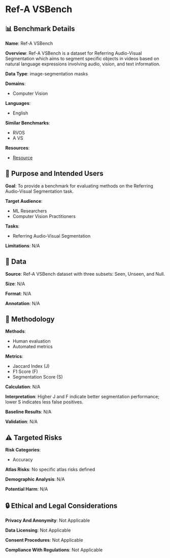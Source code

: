 # Ref-A VSBench

## 📊 Benchmark Details

**Name**: Ref-A VSBench

**Overview**: Ref-A VSBench is a dataset for Referring Audio-Visual Segmentation which aims to segment specific objects in videos based on natural language expressions involving audio, vision, and text information.

**Data Type**: image-segmentation masks

**Domains**:
- Computer Vision

**Languages**:
- English

**Similar Benchmarks**:
- RVOS
- A VS

**Resources**:
- [Resource](https://arxiv.org/abs/2509.17537)

## 🎯 Purpose and Intended Users

**Goal**: To provide a benchmark for evaluating methods on the Referring Audio-Visual Segmentation task.

**Target Audience**:
- ML Researchers
- Computer Vision Practitioners

**Tasks**:
- Referring Audio-Visual Segmentation

**Limitations**: N/A

## 💾 Data

**Source**: Ref-A VSBench dataset with three subsets: Seen, Unseen, and Null.

**Size**: N/A

**Format**: N/A

**Annotation**: N/A

## 🔬 Methodology

**Methods**:
- Human evaluation
- Automated metrics

**Metrics**:
- Jaccard Index (J)
- F1 Score (F)
- Segmentation Score (S)

**Calculation**: N/A

**Interpretation**: Higher J and F indicate better segmentation performance; lower S indicates less false positives.

**Baseline Results**: N/A

**Validation**: N/A

## ⚠️ Targeted Risks

**Risk Categories**:
- Accuracy

**Atlas Risks**:
No specific atlas risks defined

**Demographic Analysis**: N/A

**Potential Harm**: N/A

## 🔒 Ethical and Legal Considerations

**Privacy And Anonymity**: Not Applicable

**Data Licensing**: Not Applicable

**Consent Procedures**: Not Applicable

**Compliance With Regulations**: Not Applicable
